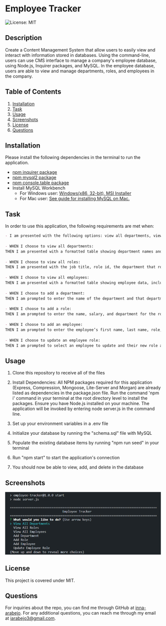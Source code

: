 # Employee Tracker

![License: MIT](https://img.shields.io/badge/License-MIT-yellow.svg)

## Description
Create a Content Management System that allow users to easily view and interact with information stored in databases. Using the command-line, users can use CMS interface to manage a company's employee database, using Node.js, Inquirer packages, and MySQL. In the employee database, users are able to view and manage departments, roles, and employees in the company.

## Table of Contents
1. [Installation](#installation)
2. [Task](#task)
3. [Usage](#usage)
4. [Screenshots](#screenshots)
5. [License](#license)
6. [Questions](#questions)

## Installation
Please install the following dependencies in the terminal to run the application. 
* [npm inquirer package](https://www.npmjs.com/package/inquirer)
* [npm mysql2 package](https://www.npmjs.com/package/mysql2)
* [npm console.table package](https://www.npmjs.com/package/console.table)
* Install MySQL Workbench 
  * For Windows user: [Windows(x86, 32-bit), MSI Installer](https://dev.mysql.com/downloads/installer/)
  * For Mac user: [See guide for installing MySQL on Mac.](https://dev.mysql.com/doc/mysql-macos-excerpt/5.7/en/macos-installation.html)

## Task
In order to use this application, the following requirements are met when:
```md
- I am presented with the following options: view all departments, view all roles, view all employees, add a department, add a role, add an employee, and update an employee role.

- WHEN I choose to view all departments:
THEN I am presented with a formatted table showing department names and department ids.

- WHEN I choose to view all roles:
THEN I am presented with the job title, role id, the department that role belongs to, and the salary for that role.

- WHEN I choose to view all employees:
THEN I am presented with a formatted table showing employee data, including employee ids, first names, last names, job titles, departments, salaries, and managers that the employees report to.

- WHEN I choose to add a department:
THEN I am prompted to enter the name of the department and that department is added to the database.

- WHEN I choose to add a role:
THEN I am prompted to enter the name, salary, and department for the role and that role is added to the database.

- WHEN I choose to add an employee:
THEN I am prompted to enter the employee’s first name, last name, role, and manager, and that employee is added to the database.

- WHEN I choose to update an employee role:
THEN I am prompted to select an employee to update and their new role and this information is updated in the database.
```

## Usage 

1. Clone this repository to receive all of the files

2. Install Dependencies: All NPM packages required for this application (Express, Compression, Mongoose, Lite-Server and Morgan) are already listed as dependencies in the package.json file. Run the command 'npm i' command in your terminal at the root directory level to install the packages.
Ensure you have Node.js installed on your machine. The application will be invoked by entering node server.js in the command line.

3. Set up your environment variables in a .env file

4. Initialize your database by running the "schema.sql" file with MySQL

5. Populate the existing database items by running "npm run seed" in your terminal

6. Run "npm start" to start the application's connection

7. You should now be able to view, add, and delete in the database

## Screenshots
![Employee Tracker](./public/assets/images/employee-tracker.jpg)

## License
This project is covered under MIT.

## Questions
For inquiries about the repo, you can find me through GitHub at [inna-arabejo](https://github.com/inna-arabejo). 
For any additional questions, you can reach me through my email at [iarabejo3@gmail.com](mailto:iarabejo3@gmail.com).